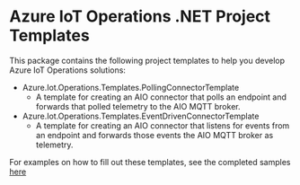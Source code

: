 # Azure IoT Operations .NET Project Templates

This package contains the following project templates to help you develop Azure IoT Operations solutions:

 - Azure.Iot.Operations.Templates.PollingConnectorTemplate
    - A template for creating an AIO connector that polls an endpoint and forwards that polled telemetry to the AIO MQTT broker.
 - Azure.Iot.Operations.Templates.EventDrivenConnectorTemplate
    - A template for creating an AIO connector that listens for events from an endpoint and forwards those events the AIO MQTT broker as telemetry.


For examples on how to fill out these templates, see the completed samples [here](https://github.com/Azure/iot-operations-sdks/tree/main/dotnet/samples)